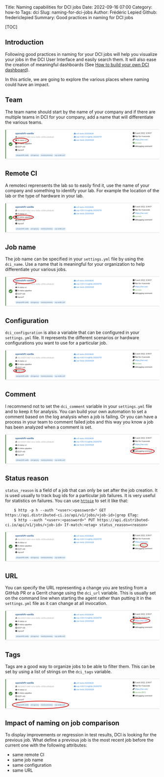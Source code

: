 Title: Naming capabilities for DCI jobs
Date: 2022-09-16 07:00
Category: how-to
Tags: dci
Slug: naming-for-dci-jobs
Author: Frédéric Lepied
Github: fredericlepied
Summary: Good practices in naming for DCI jobs

[TOC]

## Introduction

Following good practices in naming for your DCI jobs will help you visualize your jobs in the DCI User Interface and easily search them. It will also ease the creation of meaningful dashboards (See [How to build your own DCI dashboard](how-to-build-your-own-dci-dashboard.html)).

In this article, we are going to explore the various places where naming could have an impact.

## Team

The team name should start by the name of your company and if there are multiple teams in DCI for your company, add a name that will differentiate the various teams.

![job team](images/naming/job-team.png)

## Remote CI

A remoteci reprensents the lab so to easily find it, use the name of your company and something to identify your lab. For example the location of the lab or the type of hardware in your lab.

![job remoteci](images/naming/job-remoteci.png)

## Job name

The job name can be specified in your `settings.yml` file by using the `dci_name`. Use a name that is meaningful for your organization to help differentiate your various jobs.

![job name](images/naming/job-name.png)

## Configuration

`dci_configuration` is also a variable that can be configured in your `settings.yml` file. It represents the different scenarios or hardware configurations you want to use for a particular job.

![job configuraion](images/naming/job-configuration.png)

## Comment

I recommend not to set the `dci_comment` variable in your `settings.yml` file and to keep it for analysis. You can build your own automation to set a comment based on the log analysis when a job is failing. Or you can have a process in your team to comment failed jobs and this way you know a job has been analyzed when a comment is set.

![job comment](images/naming/job-comment.png)

## Status reason

`status_reason` is a field of a job that can only be set after the job creation. It is used usually to track bug ids for a particular job failures. It is very useful for statistics on failures. You can use [`httpie`](https://httpie.io/) to set it like that:

        $ http -p h --auth "<user>:<password>" GET https://api.distributed-ci.io/api/v1/jobs/<job-id>|grep ETag:
        $ http --auth "<user>:<password>" PUT https://api.distributed-ci.io/api/v1/jobs/<job-id> If-match:<etag> status_reason=<reason>

![job status reason](images/naming/job-status-reason.png)

## URL

You can specify the URL representing a change you are testing from a GitHub PR or a Gerrit change using the `dci_url` variable. This is usually set on the command line when starting the agent rather than putting it in the `settings.yml` file as it can change at all invocation.

![job url](images/naming/job-url.png)

## Tags

Tags are a good way to organize jobs to be able to filter them. This can be set by using a list of strings on the `dci_tags` variable.

![job tags](images/naming/job-tags.png)

## Impact of naming on job comparison

To display improvements or regression in test results, DCI is looking for the previous job. What define a previous job is the most recent job before the current one with the following attributes:

* same remote CI
* same job name
* same configuration
* same URL

